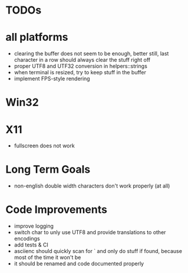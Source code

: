 ﻿# TODOs

# all platforms

- clearing the buffer does not seem to be enough, better still, last character in a row should always clear the stuff right off
- proper UTF8 and UTF32 conversion in helpers::strings
- when terminal is resized, try to keep stuff in the buffer
- implement FPS-style rendering

# Win32

# X11

- fullscreen does not work

# Long Term Goals

- non-english double width characters don't work properly (at all)

# Code Improvements 

- improve logging
- switch char to unly use UTF8 and provide translations to other encodings
- add tests & CI
- asciienc should quickly scan for ` and only do stuff if found, because most of the time it won't be
- it should be renamed and code documented properly
